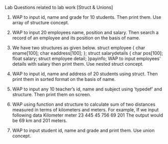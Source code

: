 Lab Questions related to lab work [Struct & Unions]

1.	WAP to input id, name and grade for 10 students. Then print them. Use array of structure concept.

2.	WAP to input 20 employees name, position and salary. Then search a record of an employee and its position on the basis of name.

3.	We have two structures as given below.
struct employee
{
    char ename[100];
    char eaddress[100];
};
struct salarydetails
{
char pos[100];
float salary;
struct employee detail;
}payinfo;
WAP to input employees’ details with salary then print them. Use nested struct concept.

4.	WAP to input id, name and address of 20 students using struct. Then print them in sorted format on the basis of name.

5.	WAP to input any 10 teacher’s id, name and subject using ‘typedef’ and structure. Then print them on screen.

6.	WAP using function and structure to calculate sum of two distances measured in terms of kilometers and meters.
For example,
If we input following data
Kilometer                        meter
23                                      445
45                                      756
69                                       201
The output would be 69 km and 201 meters.

7.	WAP to input student id, name and grade and print them. Use union concept.
